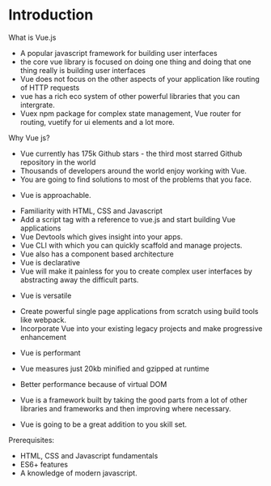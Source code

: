 # Introduction
What is Vue.js
- A popular javascript framework for building user interfaces
- the core vue library is focused on doing one thing and doing that one thing really is building user interfaces
- Vue does not focus on the other aspects of your application like routing of HTTP requests
- vue has a rich eco system of other powerful libraries that you can intergrate.
- Vuex npm package for complex state management, Vue router for routing, vuetify for ui elements and a lot more.

Why Vue js?
- Vue currently has 175k Github stars - the third most starred Github repository in the world
- Thousands of developers around the world enjoy working with Vue.
- You are going to find solutions to most of the problems that you face.

* Vue is approachable.
- Familiarity with HTML, CSS and Javascript
- Add a script tag with a reference to vue.js and start building Vue applications
- Vue Devtools which gives insight into your apps.
- Vue CLI with which you can quickly scaffold and manage projects.
- Vue also has a component based architecture
- Vue is declarative
- Vue will make it painless for you to create complex user interfaces by abstracting away the difficult parts.

* Vue is versatile
- Create powerful single page applications from scratch using build tools like webpack.
- Incorporate Vue into your existing legacy projects and make progressive enhancement

* Vue is performant
- Vue measures just 20kb minified and gzipped at runtime
- Better performance because of virtual DOM


- Vue is a framework built by taking the good parts from a lot of other libraries and frameworks and then improving where necessary.
- Vue is going to be a great addition to you skill set.

Prerequisites:
- HTML, CSS and Javascript fundamentals
- ES6+ features
- A knowledge of modern javascript.

